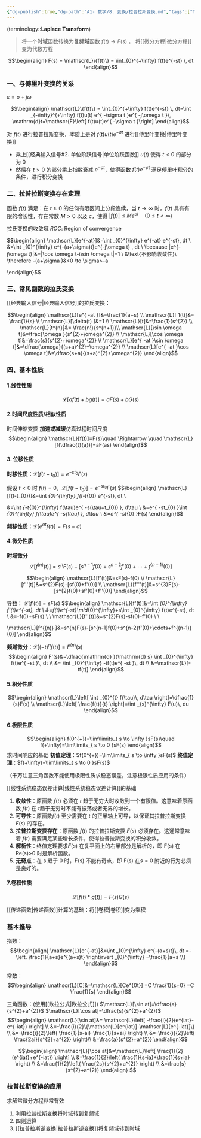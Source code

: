 ```yaml
---
{"dg-publish":true,"dg-path":"A1- 数学/8. 变换/拉普拉斯变换.md","tags":["Transform"],"aliases":["Laplace transform"],"permalink":"/A1- 数学/8. 变换/拉普拉斯变换/","dgPassFrontmatter":true,"noteIcon":"","created":"2024-05-21T15:20:28.000+08:00","updated":"2025-06-30T16:18:51.000+08:00"}
---
```


(terminology::**Laplace Transform**)
> 将一个**时域**函数转换为**复频域**函数 $f(t)\to F(s)$  ， 将[[微分方程\|微分方程]] 变为代数方程

$$\begin{align}
F(s) = \mathscr{L}\{f(t)\} = \int_{0}^{+\infty} f(t)e^{-st} \, dt
\end{align}$$

### 一、与傅里叶变换的关系
$s=\sigma+j\omega$

$$\begin{align}
\mathscr{L}\{f(t)\} = \int_{0}^{+\infty} f(t)e^{-st} \, dt=\int _{-\infty}^{+\infty} f(t)u(t) e^{ -\sigma t }e^{ -j\omega t }\, \mathrm{d}t=\mathscr{F}\left[ f(t)u(t)e^{ -\sigma t }\right]
\end{align}$$

对 $f(t)$ 进行拉普拉斯变换，本质上是对 $f(t)u(t)e^{ -\sigma t }$ 进行[[傅里叶变换\|傅里叶变换]]
- 乘上[[经典输入信号#2. 单位阶跃信号\|单位阶跃函数]] $u(t)$ 使得 $t<0$ 的部分为 0
- 然后在 $t>0$ 的部分乘上指数衰减 $e^{ -\sigma t }$，使得函数 $f(t)e^{ -\sigma t }$ 满足傅里叶积分的条件，进行积分变换

### 二、拉普拉斯变换存在定理
函数 $f(t)$ 满足：在 $t\geq 0$ 的任何有限区间上分段连续，当 $t \to \infty$ 时，$f(t)$ 具有有限的增长性，存在常数 $M>0$ 以及 $c$，使得 $\left\lvert  f(t) \right\rvert\leq Me^{ ct }\quad (0\leq t<\infty)$

拉氏变换的收敛域  *ROC*: Region of convergence

$$\begin{align}
\mathscr{L}[e^{-at}]&=\int _{0}^{\infty} e^{-at} e^{-st}\, dt \\
&=\int _{0}^{\infty} e^{-(a+\sigma)t}e^{-j\omega t} \, dt  \\
\because |e^{-j\omega t}|&=|\cos \omega t-i\sin \omega t|=1 \\
&\text{不影响收敛性}\\
\therefore -(a+\sigma  )&<0 \to \sigma>-a


\end{align}$$

### 三、常见函数的拉氏变换
[[经典输入信号\|经典输入信号]]的拉氏变换：

$$\begin{align}
\mathscr{L}[e^{ -at }]&=\frac{1}{a+s} \\
\mathscr{L}[ 1(t)]&= \frac{1}{s} \\
\mathscr{L}[\delta(t) ]&=1 \\
\mathscr{L}[t]&=\frac{1}{s^{2}} \\
 \mathscr{L}[t^{n}]&= \frac{n!}{s^{n+1}}\\
\mathscr{L}[\sin \omega t]&=\frac{\omega }{s^{2}+\omega^{2}} \\
\mathscr{L}[\cos \omega t]&=\frac{s}{s^{2}+\omega^{2}}  \\
\mathscr{L}[e^{ -at }\sin \omega t]&=\dfrac{\omega}{(s+a)^{2}+\omega^{2}} \\
\mathscr{L}[e^{ -at }\cos \omega t]&=\dfrac{s+a}{(s+a)^{2}+\omega^{2}}
\end{align}$$

### 四、基本性质
#### 1.线性性质 
$$\mathscr{L}[af(t)+bg(t)]=aF(s)+bG(s)$$

#### 2.时间尺度性质/相似性质
时间伸缩变换 **加速或减缓**仿真过程时间尺度
$$\begin{align}
\mathscr{L}[f(t)]=F(s)\quad \Rightarrow \quad  \mathscr{L}[f(\dfrac{t}{a})]=aF(as)
\end{align}$$

#### 3. 位移性质
**时移性质：**$\mathscr{L}[f(t-t_{0})]=e^{ -st_{0} }F(s)$

假设 $t<0$ 时 $f(t)=0$，$\mathscr{L}[f(t-t_{0})]=e^{ -st_{0} }F(s)$
$$\begin{align}
\mathscr{L}[f(t-t_{0})]&=\int _{0}^{\infty} f(t-t_{0}) e^{-st}\, dt \\

&=\int _{-t_{0}}^{\infty} f(\tau)e^{ -s(\tau+t_{0}) }\, d\tau \\
&=e^{ -st_{0} }\int _{0}^{\infty} f(\tau)e^{ -s(\tau) }\, d\tau \\ 
&=e^{ -st_{0} }F(s)
\end{align}$$

**频移性质：**$\mathscr{L}[e^{ at }f(t)]=F(s-a)$

#### 4.微分性质
**时域微分**
$$\mathscr{L}[f^{(n)} (t)]=s^{n}F (s)-[s^{n-1}f (0)+s^{n-2}f' (0)+\cdots+f^{(n-1)}(0)]$$

$$\begin{align}
\mathscr{L}[f'(t)]&=sF(s)-f(0) \\
\mathscr{L}[f''(t)]&=s^{2}F(s)-[sf(0)+f'(0)] \\
\mathscr{L}[f'''(t)]&=s^{3}F(s)-[s^{2}f(0)+sf'(0)+f''(0)]
\end{align}$$

导数： $\mathscr{L}[f'(t)]=sF(s)$
$$\begin{align}
\mathscr{L}[f'(t)]&=\int _{0}^{\infty} f'(t)e^{-st}\, dt \\
&=f(t)e^{-st}\mid_{0}^{\infty}+s\int _{0}^{\infty} f(t)e^{-st}\, dt  \\
&=-f(0)+sF(s) \\ \\
\mathscr{L}[f''(t)]&=s^{2}F(s)-sf(0)-f'(0) \\ \\

\mathscr{L}[f^{(n)} ]&=s^{n}F(s)-[s^{n-1}f(0)+s^{n-2}f'(0)+\cdots+f^{(n-1)}(0)] 
\end{align}$$



**频域微分**：$\mathscr{L}[(-t)^{n}f(t)]=F^{(n)}(s)$
$$\begin{align}
F'(s)&=\dfrac{\mathrm{d} }{\mathrm{d} s} \int _{0}^{\infty} f(t)e^{ -st }\, dt \\
  &= \int _{0}^{\infty} -tf(t)e^{ -st }\, dt \\
&=\mathscr{L}[-tf(t)]
\end{align}$$

#### 5.积分性质
$$\begin{align}
\mathscr{L}\left[ \int _{0}^{t} f(\tau)\, d\tau \right]=\dfrac{1}{s}F(s) \\
\mathscr{L}\left[ \frac{f(t)}{t} \right]=\int _{s}^{\infty} F(u)\, du
\end{align}$$

#### 6.极限性质
$$\begin{align}
f(0^{+})=\lim\limits_{ s \to \infty }sF(s)\quad f(+\infty)=\lim\limits_{ s \to 0 }sF(s)
\end{align}$$
求时间响应的基础
**初值定理**：$f(0^{+})=\lim\limits_{ s \to \infty }sF(s)$
**终值定理**：$f(+\infty)=\lim\limits_{ s \to 0 }sF(s)$

（千万注意三角函数不能使用极限性质求稳态误差，注意极限性质应用的条件）

[[线性系统稳态误差计算\|线性系统稳态误差计算]]的基础
1. **收敛性**：原函数 $f(t)$ 必须在 $t$ 趋于无穷大时收敛到一个有限值。这意味着原函数 $f(t)$ 在 $t$趋于无穷时不能有振荡或者无界的增长。
2. **可导性**：原函数$f(t)$ 至少需要在 $t$ 的正半轴上可导，以保证其拉普拉斯变换 $F(s)$ 的存在。
3. **拉普拉斯变换存在**：原函数 $f(t)$ 的拉普拉斯变换 $F(s)$ 必须存在。这通常意味着 $f(t)$ 需要满足某些增长条件，使得拉普拉斯变换的积分收敛。
4. **解析性**：终值定理要求$F(s)$ 在复平面上的右半部分是解析的，即 F(s) 在 Re(s)>0 时是解析函数。
5. **无奇点**：在 s 趋于 0 时，F(s) 不能有奇点，即 F(s) 在$s=0$ 附近的行为必须是良好的。

#### 7.卷积性质
$$\mathscr{L}[f(t)*g(t)]=F(s)G(s)$$


[[传递函数\|传递函数]]计算的基础：将[[卷积\|卷积]]变为乘积


### 基本推导
指数：
$$\begin{align}
\mathscr{L}[e^{-at}]&=\int _{0}^{\infty} e^{-(a+s)t}\, dt =-\left. \frac{1}{a+s}e^{(a+s)t} \right\rvert _{0}^{\infty} =\frac{1}{a+s \\}
\end{align}$$

常数：
$$\begin{align}
\mathscr{L}[C]&=\mathscr{L}[Ce^{0t}] =C \frac{1}{s+0} =C \frac{1}{s}
\end{align}$$



三角函数：(使用[[欧拉公式\|欧拉公式]])  $\mathscr{L}[\sin at]=\dfrac{a}{s^{2}+a^{2}}$   $\mathscr{L}[\cos at]=\dfrac{s}{s^{2}+a^{2}}$
$$\begin{align}
\mathscr{L}[\sin at]&= \mathscr{L}\left[ -\frac{i}{2}(e^{iat}-e^{-iat}) \right] \\
&=-\frac{i}{2}\{\mathscr{L}[e^{iat}]-\mathscr{L}[e^{-iat}]\} \\
&=-\frac{i}{2}\left( \frac{1}{s-ai}-\frac{1}{s+ai} \right) \\
&=-\frac{i}{2}\left( \frac{2ai}{s^{2}+a^{2}}  \right)\\
&=\frac{a}{s^{2}+a^{2}}
\end{align}$$

$$\begin{align}
\mathscr{L}[\cos at]&=\mathscr{L}\left[ \frac{1}{2}(e^{iat}+e^{-iat}) \right] \\
&=\frac{1}{2}\left( \frac{1}{s-ia}+\frac{1}{s+ia} \right) \\
&=\frac{1}{2}\left( \frac{2s}{s^{2}+a^{2}} \right) \\
&=\frac{s}{s^{2}+a^{2}}
\end{align}
$$




### 拉普拉斯变换的应用
求解常微分方程非常有效
1. 利用拉普拉斯变换将时域转到复频域
2. 四则运算
3. [[拉普拉斯逆变换\|拉普拉斯逆变换]]将复频域转到时域

